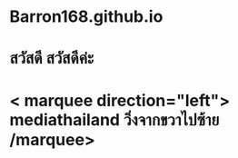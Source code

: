 # Barron168.github.io
# สวัสดี สวัสดีค่ะ
# < marquee direction="left"> mediathailand วิ่งจากขวาไปซ้าย /marquee>

